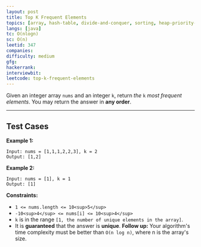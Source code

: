 ```yaml
---
layout: post
title: Top K Frequent Elements
topics: [array, hash-table, divide-and-conquer, sorting, heap-priority-queue, bucket-sort, counting, quickselect]
langs: [java]
tc: O(nlogn)
sc: O(n)
leetid: 347
companies: 
difficulty: medium
gfg: 
hackerrank: 
interviewbit: 
leetcode: top-k-frequent-elements
---
```

Given an integer array `nums` and an integer `k`, return *the* `k` *most frequent elements*. You may return the answer in **any order**.

---
## Test Cases
**Example 1:**
```
Input: nums = [1,1,1,2,2,3], k = 2
Output: [1,2]
```

**Example 2:**
```
Input: nums = [1], k = 1
Output: [1]
```

**Constraints:**
	
* `1 <= nums.length <= 10<sup>5</sup>`
* `-10<sup>4</sup> <= nums[i] <= 10<sup>4</sup>`
* `k` is in the range `[1, the number of unique elements in the array]`.
* It is **guaranteed** that the answer is **unique**.
**Follow up:** Your algorithm's time complexity must be better than `O(n log n)`, where n is the array's size.
